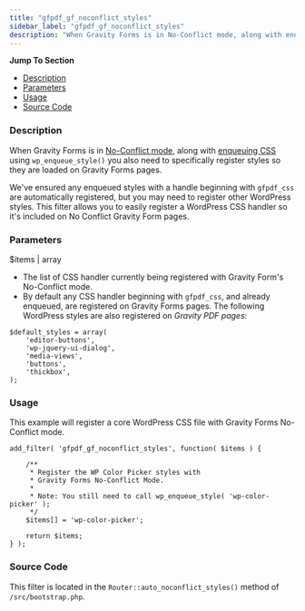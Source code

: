 ```yaml
---
title: "gfpdf_gf_noconflict_styles"
sidebar_label: "gfpdf_gf_noconflict_styles"
description: "When Gravity Forms is in No-Conflict mode, along with enqueuing CSS you also need to specifically register styles with Gravity Forms."
---
```


**Jump To Section**

* [Description](#description)
* [Parameters](#parameters)
* [Usage](#usage)
* [Source Code](#source-code)

### Description 

When Gravity Forms is in [No-Conflict mode](https://www.gravityhelp.com/documentation/article/enabling-no-conflict-mode/), along with [enqueuing CSS](https://developer.wordpress.org/reference/functions/wp_enqueue_style/) using `wp_enqueue_style()` you also need to specifically register styles so they are loaded on Gravity Forms pages. 

We've ensured any enqueued styles with a handle beginning with `gfpdf_css` are automatically registered, but you may need to register other WordPress styles. This filter allows you to easily register a WordPress CSS handler so it's included on No Conflict Gravity Form pages. 

### Parameters 

$items | array
*  The list of CSS handler currently being registered with Gravity Form's No-Conflict mode. 
*  By default any CSS handler beginning with `gfpdf_css`, and already enqueued, are registered on Gravity Forms pages. The following WordPress styles are also registered on *Gravity PDF pages*:

```language-php
$default_styles = array(
	'editor-buttons',
	'wp-jquery-ui-dialog',
	'media-views',
	'buttons',
	'thickbox',
);
```

### Usage 

This example will register a core WordPress CSS file with Gravity Forms No-Conflict mode.

```language-php
add_filter( 'gfpdf_gf_noconflict_styles', function( $items ) {

	/**
	 * Register the WP Color Picker styles with
	 * Gravity Forms No-Conflict Mode.
	 *
	 * Note: You still need to call wp_enqueue_style( 'wp-color-picker' );
	 */
	$items[] = 'wp-color-picker';

	return $items;
} );
```

### Source Code 

This filter is located in the `Router::auto_noconflict_styles()` method of `/src/bootstrap.php`.